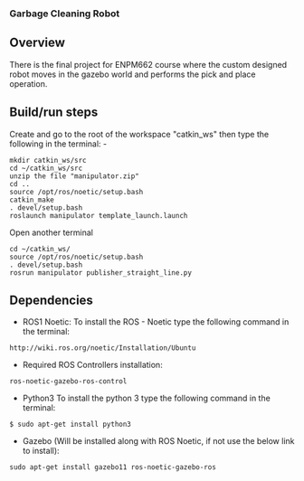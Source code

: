### Garbage Cleaning Robot
## Overview

There is the final project for ENPM662 course where the custom designed robot moves in the gazebo world and performs the pick and place operation.

## Build/run steps

Create and go to the root of the workspace "catkin_ws" then type the following in the terminal: -

```
mkdir catkin_ws/src
cd ~/catkin_ws/src
unzip the file "manipulator.zip"
cd .. 
source /opt/ros/noetic/setup.bash
catkin_make
. devel/setup.bash
roslaunch manipulator template_launch.launch
```

Open another terminal 
```
cd ~/catkin_ws/
source /opt/ros/noetic/setup.bash
. devel/setup.bash
rosrun manipulator publisher_straight_line.py
```

## Dependencies
- ROS1 Noetic: 
To install the ROS - Noetic type the following command in the terminal:

```` 
http://wiki.ros.org/noetic/Installation/Ubuntu
````

- Required ROS Controllers installation:
```` 
ros-noetic-gazebo-ros-control 
````

- Python3
To install the python 3 type the following command in the terminal:

```` 
$ sudo apt-get install python3
````

- Gazebo (Will be installed along with ROS Noetic, if not use the below link to install):

```` 
sudo apt-get install gazebo11 ros-noetic-gazebo-ros  
````
